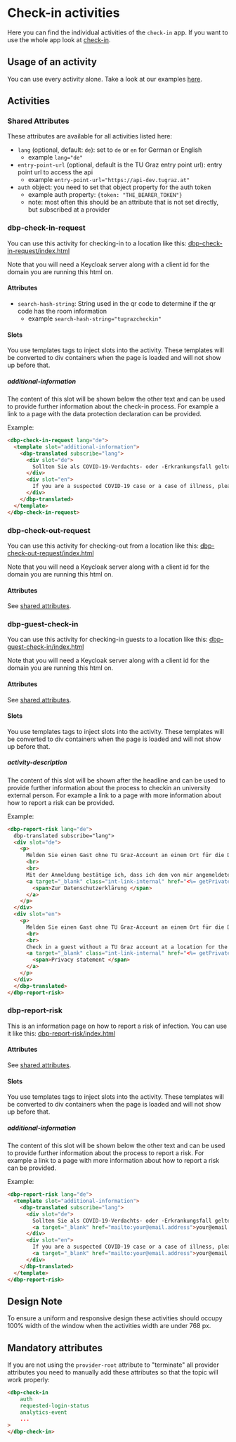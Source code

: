 # Check-in activities

Here you can find the individual activities of the `check-in` app. If you want to use the whole app look at [check-in](https://github.com/digital-blueprint/checkin-app).

## Usage of an activity

You can use every activity alone. Take a look at our examples [here](https://github.com/digital-blueprint/checkin-app/-/tree/master/examples).

## Activities

### Shared Attributes

These attributes are available for all activities listed here:

- `lang` (optional, default: `de`): set to `de` or `en` for German or English
  - example `lang="de"`
- `entry-point-url` (optional, default is the TU Graz entry point url): entry point url to access the api
  - example `entry-point-url="https://api-dev.tugraz.at"`
- `auth` object: you need to set that object property for the auth token
  - example auth property: `{token: "THE_BEARER_TOKEN"}`
  - note: most often this should be an attribute that is not set directly, but subscribed at a provider


### dbp-check-in-request

You can use this activity for checking-in to a location like this:
[dbp-check-in-request/index.html](https://github.com/digital-blueprint/checkin-app/-/tree/master/examples/dbp-check-in-request/index.html)

Note that you will need a Keycloak server along with a client id for the domain you are running this html on.

#### Attributes

- `search-hash-string`: String used in the qr code to determine if the qr code has the room information
    - example `search-hash-string="tugrazcheckin"`

#### Slots

You use templates tags to inject slots into the activity.
These templates will be converted to div containers when the page is loaded and will not show up before that.

##### additional-information

The content of this slot will be shown below the other text and can be used to provide
further information about the check-in process. For example a link to a page with the
data protection declaration can be provided.

Example:

```html
<dbp-check-in-request lang="de">
  <template slot="additional-information">
    <dbp-translated subscribe="lang">
      <div slot="de">
        Sollten Sie als COVID-19-Verdachts- oder -Erkrankungsfall gelten, melden Sie sich bitte umgehend bei email@email.com.
      </div>
      <div slot="en">
        If you are a suspected COVID-19 case or a case of illness, please report this immediately to email@email.com.
      </div>
    </dbp-translated>
  </template>
</dbp-check-in-request>
```

### dbp-check-out-request

You can use this activity for checking-out from a location like this:
[dbp-check-out-request/index.html](https://github.com/digital-blueprint/checkin-app/-/tree/master/examples/dbp-check-out-request/index.html)

Note that you will need a Keycloak server along with a client id for the domain you are running this html on.

#### Attributes

See [shared attributes](#shared-attributes).

### dbp-guest-check-in

You can use this activity for checking-in guests to a location like this:
[dbp-guest-check-in/index.html](https://github.com/digital-blueprint/checkin-app/-/tree/master/examples/dbp-guest-check-in/index.html)

Note that you will need a Keycloak server along with a client id for the domain you are running this html on.

#### Attributes

See [shared attributes](#shared-attributes).

#### Slots

You use templates tags to inject slots into the activity.
These templates will be converted to div containers when the page is loaded and will not show up before that.

##### activity-description

The content of this slot will be shown after the headline and can be used to provide
further information about the process to checkin an university external person. For example a link to a page with
more information about how to report a risk can be provided.

Example:

```html
<dbp-report-risk lang="de">
  dbp-translated subscribe="lang">
  <div slot="de">
    <p>
      Melden Sie einen Gast ohne TU Graz-Account an einem Ort für die Dauer seines Besuchs an. Die Abmeldung erfolgt automatisch an dem angegebenen Zeitpunkt. Im Risikofall wird der Gast von der TU Graz per E-Mail kontaktiert.
      <br>
      <br>
      Mit der Anmeldung bestätige ich, dass ich dem von mir angemeldeten Gast die Datenschutzerklärung zur App "TU Graz check-in" zur Kenntnis gebracht habe. <br>
      <a target="_blank" class="int-link-internal" href="<%= getPrivateUrl('datenschutzerklaerung-check-in.pdf') %>" title="Zur Datenschutzerklärung">
        <span>Zur Datenschutzerklärung </span>
      </a>
    </p>
  </div>
  <div slot="en">
    <p>
      Melden Sie einen Gast ohne TU Graz-Account an einem Ort für die Dauer seines Besuchs an. Die Abmeldung erfolgt automatisch an dem angegebenen Zeitpunkt. Im Risikofall wird der Gast von der TU Graz per E-Mail kontaktiert.
      <br>
      <br>
      Check in a guest without a TU Graz account at a location for the duration of their visit. The check out takes place automatically at the specified time. In the event of a risk, the guest will be contacted by TU Graz by email.<br>
      <a target="_blank" class="int-link-internal" href="<%= getPrivateUrl('datenschutzerklaerung-check-in.pdf') %>" title="Privacy statement">
        <span>Privacy statement </span>
      </a>
    </p>
  </div>
  </dbp-translated>
</dbp-report-risk>
```


### dbp-report-risk

This is an information page on how to report a risk of infection. You can use it like this:
[dbp-report-risk/index.html](https://github.com/digital-blueprint/checkin-app/-/tree/master/examples/dbp-report-risk/index.html)

#### Attributes

See [shared attributes](#shared-attributes).

#### Slots

You use templates tags to inject slots into the activity.
These templates will be converted to div containers when the page is loaded and will not show up before that.

##### additional-information

The content of this slot will be shown below the other text and can be used to provide
further information about the process to report a risk. For example a link to a page with
more information about how to report a risk can be provided.

Example:

```html
<dbp-report-risk lang="de">
  <template slot="additional-information">
    <dbp-translated subscribe="lang">
      <div slot="de">
        Sollten Sie als COVID-19-Verdachts- oder -Erkrankungsfall gelten, melden Sie sich bitte umgehend bei
        <a target="_blank" href="mailto:your@email.address">your@email.address</a>!
      </div>
      <div slot="en">
        If you are a suspected COVID-19 case or a case of illness, please report this immediately to
        <a target="_blank" href="mailto:your@email.address">your@email.address</a>!
      </div>
    </dbp-translated>
  </template>
</dbp-report-risk>
```

## Design Note

To ensure a uniform and responsive design these activities should occupy 100% width of the window when the activities width are under 768 px.


## Mandatory attributes

If you are not using the `provider-root` attribute to "terminate" all provider attributes
you need to manually add these attributes so that the topic will work properly:

```html
<dbp-check-in
    auth
    requested-login-status
    analytics-event
    ...
>
</dbp-check-in>
```
